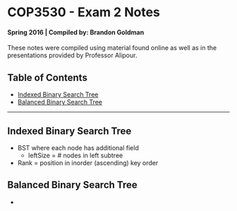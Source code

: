 # COP3530 - Exam 2 Notes
#### Spring 2016 | Compiled by: Brandon Goldman

These notes were compiled using material found online as well as in the presentations provided by Professor Alipour.

## Table of Contents

* [Indexed Binary Search Tree](#indexed-binary-search-tree)
* [Balanced Binary Search Tree](#balanced-binary-search-tree)

---

## Indexed Binary Search Tree
* BST where each node has additional field
  * leftSize = # nodes in left subtree
* Rank = position in inorder (ascending) key order

## Balanced Binary Search Tree
*
